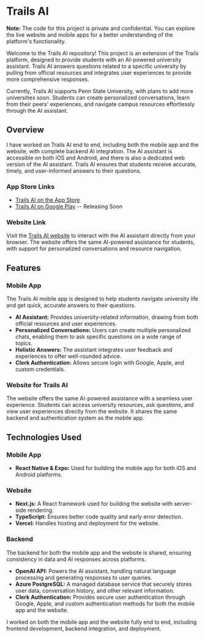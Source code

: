 # Trails AI

**Note:** The code for this project is private and confidential. You can explore the live website and mobile apps for a better understanding of the platform's functionality.

Welcome to the Trails AI repository! This project is an extension of the Trails platform, designed to provide students with an AI-powered university assistant. Trails AI answers questions related to a specific university by pulling from official resources and integrates user experiences to provide more comprehensive responses.

Currently, Trails AI supports Penn State University, with plans to add more universities soon. Students can create personalized conversations, learn from their peers' experiences, and navigate campus resources effortlessly through the AI assistant.

## Overview

I have worked on Trails AI end to end, including both the mobile app and the website, with complete backend AI integration. The AI assistant is accessible on both iOS and Android, and there is also a dedicated web version of the AI assistant. Trails AI ensures that students receive accurate, timely, and user-informed answers to their questions.

### App Store Links

- [Trails AI on the App Store](https://apps.apple.com/app/id6736945977)
- [Trails AI on Google Play](#) -- Releasing Soon

### Website Link

Visit the [Trails AI website](https://ai.trailscommunity.com) to interact with the AI assistant directly from your browser. The website offers the same AI-powered assistance for students, with support for personalized conversations and resource navigation.

## Features

### Mobile App

The Trails AI mobile app is designed to help students navigate university life and get quick, accurate answers to their questions.

- **AI Assistant:** Provides university-related information, drawing from both official resources and user experiences.
- **Personalized Conversations:** Users can create multiple personalized chats, enabling them to ask specific questions on a wide range of topics.
- **Holistic Answers:** The assistant integrates user feedback and experiences to offer well-rounded advice.
- **Clerk Authentication:** Allows secure login with Google, Apple, and custom credentials.

### Website for Trails AI

The website offers the same AI-powered assistance with a seamless user experience. Students can access university resources, ask questions, and view user experiences directly from the website. It shares the same backend and authentication system as the mobile app.

## Technologies Used

### Mobile App

- **React Native & Expo:** Used for building the mobile app for both iOS and Android platforms.

### Website

- **Next.js:** A React framework used for building the website with server-side rendering.
- **TypeScript:** Ensures better code quality and early error detection.
- **Vercel:** Handles hosting and deployment for the website.

### Backend

The backend for both the mobile app and the website is shared, ensuring consistency in data and AI responses across platforms.

- **OpenAI API:** Powers the AI assistant, handling natural language processing and generating responses to user queries.
- **Azure PostgreSQL:** A managed database service that securely stores user data, conversation history, and other relevant information.
- **Clerk Authentication:** Provides secure user authentication through Google, Apple, and custom authentication methods for both the mobile app and the website.

I worked on both the mobile app and the website fully end to end, including frontend development, backend integration, and deployment.
